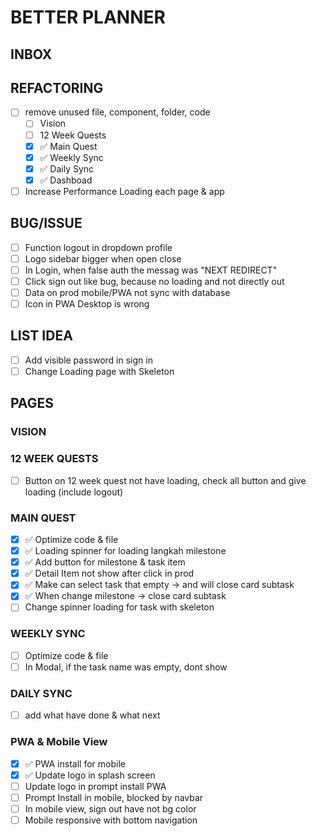# BETTER PLANNER

## INBOX

## REFACTORING
- [ ] remove unused file, component, folder, code
    - [ ] Vision
    - [ ] 12 Week Quests
    - [x] ✅ Main Quest
    - [x] ✅ Weekly Sync
    - [x] ✅ Daily Sync
    - [x] ✅ Dashboad
- [ ] Increase Performance Loading each page & app

## BUG/ISSUE
- [ ] Function logout in dropdown profile
- [ ] Logo sidebar bigger when open close
- [ ] In Login, when false auth the messag was "NEXT REDIRECT"
- [ ] Click sign out like bug, because no loading and not directly out
- [ ] Data on prod mobile/PWA not sync with database
- [ ] Icon in PWA Desktop is wrong

## LIST IDEA
- [ ] Add visible password in sign in
- [ ] Change Loading page with Skeleton

## PAGES
### VISION
### 12 WEEK QUESTS
- [ ] Button on 12 week quest not have loading, check all button and give loading (include logout)

### MAIN QUEST
- [x] ✅ Optimize code & file
- [x] ✅ Loading spinner for loading langkah milestone
- [x] ✅ Add button for milestone & task item
- [x] ✅ Detail Item not show after click in prod
- [x] ✅ Make can select task that empty -> and will close card subtask
- [x] ✅ When change milestone -> close card subtask
- [ ] Change spinner loading for task with skeleton

### WEEKLY SYNC
- [ ] Optimize code & file
- [ ] In Modal, if the task name was empty, dont show 

### DAILY SYNC
- [ ] add what have done & what next

### PWA & Mobile View
- [x] ✅ PWA install for mobile
- [x] ✅ Update logo in splash screen
- [ ] Update logo in prompt install PWA
- [ ] Prompt Install in mobile, blocked by navbar
- [ ] In mobile view, sign out have not bg color
- [ ] Mobile responsive with bottom navigation